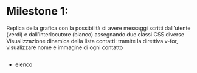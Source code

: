 # Milestone 1:
Replica della grafica con la possibilità di avere messaggi 
scritti dall’utente (verdi) e dall’interlocutore (bianco) 
assegnando due classi CSS diverse Visualizzazione dinamica 
della lista contatti: tramite la direttiva v-for, 
visualizzare nome e immagine di ogni contatto
```html

```

- elenco